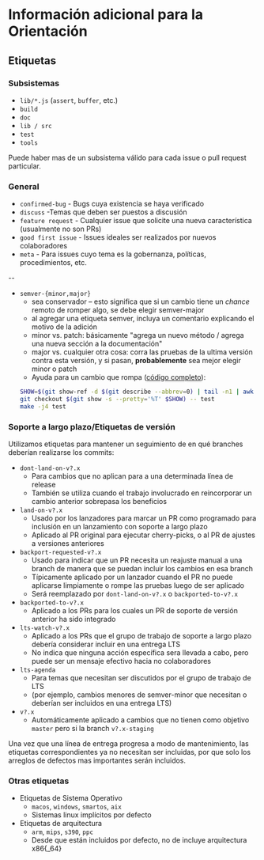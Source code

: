 # Información adicional para la Orientación

## Etiquetas

### Subsistemas

* `lib/*.js` (`assert`, `buffer`, etc.)
* `build`
* `doc`
* `lib / src`
* `test`
* `tools`

Puede haber mas de un subsistema válido para cada issue o pull request particular.

### General

* `confirmed-bug` - Bugs cuya existencia se haya verificado
* `discuss` -Temas que deben ser puestos a discusión
* `feature request` - Cualquier issue que solicite una nueva característica (usualmente no son PRs)
* `good first issue` - Issues ideales ser realizados por nuevos colaboradores
* `meta` - Para issues cuyo tema es la gobernanza, políticas, procedimientos, etc.

--

* `semver-{minor,major}`
  * sea conservador – esto significa que si un cambio tiene un *chance* remoto de romper algo, se debe elegir semver-major
  * al agregar una etiqueta semver, incluya un comentario explicando el motivo de la adición
  * minor vs. patch: básicamente "agrega un nuevo método / agrega una nueva sección a la documentación"
  * major vs. cualquier otra cosa: corra las pruebas de la ultima versión contra esta versión, y si pasan, **probablemente** sea mejor elegir minor o patch
  * Ayuda para un cambio que rompa ([código completo](https://gist.github.com/chrisdickinson/ba532fa0e4e243fb7b44)):
  ```sh
  SHOW=$(git show-ref -d $(git describe --abbrev=0) | tail -n1 | awk '{print $1}')
  git checkout $(git show -s --pretty='%T' $SHOW) -- test
  make -j4 test
  ```

### Soporte a largo plazo/Etiquetas de versión

Utilizamos etiquetas para mantener un seguimiento de en qué branches deberían realizarse los commits:

* `dont-land-on-v?.x`
  * Para cambios que no aplican para a una determinada línea de release
  * También se utiliza cuando el trabajo involucrado en reincorporar un cambio anterior sobrepasa los beneficios
* `land-on-v?.x`
  * Usado por los lanzadores para marcar un PR como programado para inclusión en un lanzamiento con soporte a largo plazo
  * Aplicado al PR original para ejecutar cherry-picks, o al PR de ajustes a versiones anteriores
* `backport-requested-v?.x`
  * Usado para indicar que un PR necesita un reajuste manual a una branch de manera que se puedan incluir los cambios en esa branch
  * Típicamente aplicado por un lanzador cuando el PR no puede aplicarse limpiamente o rompe las pruebas luego de ser aplicado
  * Será reemplazado por `dont-land-on-v?.x` o `backported-to-v?.x`
* `backported-to-v?.x`
  * Aplicado a los PRs para los cuales un PR de soporte de versión anterior ha sido integrado
* `lts-watch-v?.x`
  * Aplicado a los PRs que el grupo de trabajo de soporte a largo plazo debería considerar incluir en una entrega LTS
  * No indica que ninguna acción específica sera llevada a cabo, pero puede ser un mensaje efectivo hacia no colaboradores
* `lts-agenda`
  * Para temas que necesitan ser discutidos por el grupo de trabajo de LTS
  * (por ejemplo, cambios menores de semver-minor que necesitan o deberían ser incluidos en una entrega LTS)
* `v?.x`
  * Automáticamente aplicado a cambios que no tienen como objetivo `master` pero si la branch `v?.x-staging`

Una vez que una línea de entrega progresa a modo de mantenimiento, las etiquetas correspondientes ya no necesitan ser incluidas, por que solo los arreglos de defectos mas importantes serán incluidos.

### Otras etiquetas

* Etiquetas de Sistema Operativo
  * `macos`, `windows`, `smartos`, `aix`
  * Sistemas linux implícitos por defecto
* Etiquetas de arquitectura
  * `arm`, `mips`, `s390`, `ppc`
  * Desde que están incluidos por defecto, no de incluye arquitectura x86{_64}
